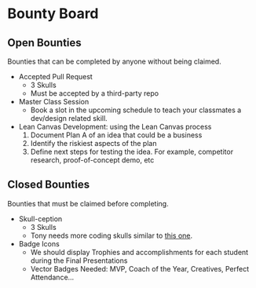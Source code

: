 # Bounty Board
## Open Bounties
Bounties that can be completed by anyone without being claimed.
- Accepted Pull Request
  - 3 Skulls
  - Must be accepted by a third-party repo
- Master Class Session
  - Book a slot in the upcoming schedule to teach your classmates a dev/design related skill.
- Lean Canvas Development: using the Lean Canvas process
    1. Document Plan A of an idea that could be a business
    2. Identify the riskiest aspects of the plan
    3. Define next steps for testing the idea. For example, competitor research, proof-of-concept demo, etc

## Closed Bounties
Bounties that must be claimed before completing.
- Skull-ception
  - 3 Skulls
  - Tony needs more coding skulls similar to [this one](https://github.com/codeskull/skulls/tree/main/v0/js/random-array-item).
- Badge Icons
  - We should display Trophies and accomplishments for each student during the Final Presentations
  - Vector Badges Needed: MVP, Coach of the Year, Creatives, Perfect Attendance...